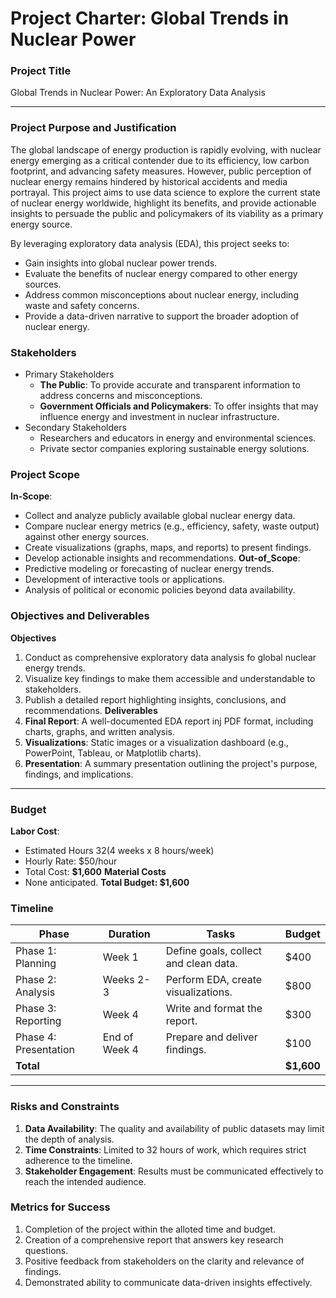 # Project Charter: Global Trends in Nuclear Power
### Project Title
Global Trends in Nuclear Power: An Exploratory Data Analysis

---

### Project Purpose and Justification
The global landscape of energy production is rapidly evolving, with nuclear energy emerging as a critical contender due to its efficiency, low carbon footprint, and advancing safety measures. However, public perception of nuclear energy remains hindered by historical accidents and media portrayal. This project aims to use data science to explore the current state of nuclear energy worldwide, highlight its benefits, and provide actionable insights to persuade the public and policymakers of its viability as a primary energy source.

By leveraging exploratory data analysis (EDA), this project seeks to:

- Gain insights into global nuclear power trends.
- Evaluate the benefits of nuclear energy compared to other energy sources.
- Address common misconceptions about nuclear energy, including waste and safety concerns.
- Provide a data-driven narrative to support the broader adoption of nuclear energy.

### Stakeholders
* Primary Stakeholders
    * __The Public__: To provide accurate and transparent information to address concerns and misconceptions.
    * __Government Officials and Policymakers__: To offer insights that may influence energy and investment in nuclear infrastructure.
* Secondary Stakeholders
    * Researchers and educators in energy and environmental sciences.
    * Private sector companies exploring sustainable energy solutions.

### Project Scope
__In-Scope__:
* Collect and analyze publicly available global nuclear energy data.
* Compare nuclear energy metrics (e.g., efficiency, safety, waste output) against other energy sources.
* Create visualizations (graphs, maps, and reports) to present findings.
* Develop actionable insights and recommendations.
__Out-of_Scope__:
* Predictive modeling or forecasting of nuclear energy trends.
* Development of interactive tools or applications.
* Analysis of political or economic policies beyond data availability.

### Objectives and Deliverables
__Objectives__
1. Conduct as comprehensive exploratory data analysis fo global nuclear energy trends.
2. Visualize key findings to make them accessible and understandable to stakeholders.
3. Publish a detailed report highlighting insights, conclusions, and recommendations.
__Deliverables__
1. __Final Report__: A well-documented EDA report inj PDF format, including charts, graphs, and written analysis.
2. __Visualizations__: Static images or a visualization dashboard (e.g., PowerPoint, Tableau, or Matplotlib charts).
3. __Presentation__: A summary presentation outlining the project's purpose, findings, and implications.

---

### Budget
__Labor Cost__:
* Estimated Hours 32(4 weeks x 8 hours/week)
* Hourly Rate: $50/hour
* Total Cost: __$1,600__
__Material Costs__
* None anticipated.
__Total Budget: $1,600__

### Timeline
| Phase | Duration | Tasks | Budget |
| ----- | -------- | ----- | ------ |
| Phase 1: Planning | Week 1 | Define goals, collect and clean data. | $400 |
| Phase 2: Analysis | Weeks 2-3 | Perform EDA, create visualizations. | $800 |
| Phase 3: Reporting | Week 4 | Write and format the report. | $300 |
| Phase 4: Presentation | End of Week 4 | Prepare and deliver findings. | $100 |
| __Total__ | | | __$1,600__ |

---

### Risks and Constraints
1. __Data Availability__: The quality and availability of public datasets may limit the depth of analysis.
2. __Time Constraints__: Limited to 32 hours of work, which requires strict adherence to the timeline.
3. __Stakeholder Engagement__: Results must be communicated effectively to reach the intended audience.

### Metrics for Success
1. Completion of the project within the alloted time and budget.
2. Creation of a comprehensive report that answers key research questions.
3. Positive feedback from stakeholders on the clarity and relevance of findings.
4. Demonstrated ability to communicate data-driven insights effectively.